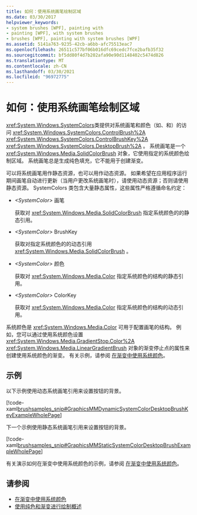 ```yaml
---
title: 如何：使用系统画笔绘制区域
ms.date: 03/30/2017
helpviewer_keywords:
- system brushes [WPF], painting with
- painting [WPF], with system brushes
- brushes [WPF], painting with system brushes [WPF]
ms.assetid: 5141a763-9235-42cb-a6bb-afc75513eac7
ms.openlocfilehash: 26511c577bf06b016dfc69cedc7fce2bafb35f32
ms.sourcegitcommit: bf5dd80f4d7b202afa90e90d1148402c5474d826
ms.translationtype: MT
ms.contentlocale: zh-CN
ms.lasthandoff: 03/30/2021
ms.locfileid: "96972775"
---
```

# <a name="how-to-paint-an-area-with-a-system-brush"></a>如何：使用系统画笔绘制区域
<xref:System.Windows.SystemColors>类提供对系统画笔和颜色（如、和）的访问 <xref:System.Windows.SystemColors.ControlBrush%2A> <xref:System.Windows.SystemColors.ControlBrushKey%2A> <xref:System.Windows.SystemColors.DesktopBrush%2A> 。 系统画笔是一个 <xref:System.Windows.Media.SolidColorBrush> 对象，它使用指定的系统颜色绘制区域。 系统画笔总是生成纯色填充，它不能用于创建渐变。  
  
 可以将系统画笔用作静态资源，也可以用作动态资源。 如果希望在应用程序运行期间画笔自动进行更新（当用户更改系统画笔时），请使用动态资源；否则请使用静态资源。 SystemColors 类包含大量静态属性，这些属性严格遵循命名约定：  
  
- *\<SystemColor>* 画笔  
  
     获取对 <xref:System.Windows.Media.SolidColorBrush> 指定系统颜色的的静态引用。  
  
- *\<SystemColor>* BrushKey  
  
     获取对指定系统颜色的的动态引用 <xref:System.Windows.Media.SolidColorBrush> 。  
  
- *\<SystemColor>* 颜色  
  
     获取对 <xref:System.Windows.Media.Color> 指定系统颜色的结构的静态引用。  
  
- *\<SystemColor>* ColorKey  
  
     获取对 <xref:System.Windows.Media.Color> 指定系统颜色的结构的动态引用。  
  
 系统颜色是 <xref:System.Windows.Media.Color> 可用于配置画笔的结构。 例如，您可以通过使用系统颜色设置 <xref:System.Windows.Media.GradientStop.Color%2A> <xref:System.Windows.Media.LinearGradientBrush> 对象的渐变停止点的属性来创建使用系统颜色的渐变。 有关示例，请参阅 [在渐变中使用系统颜色](how-to-use-system-colors-in-a-gradient.md)。  
  
## <a name="example"></a>示例  
 以下示例使用动态系统画笔引用来设置按钮的背景。  
  
 [!code-xaml[brushsamples_snip#GraphicsMMDynamicSystemColorDesktopBrushKeyExampleWholePage](~/samples/snippets/csharp/VS_Snippets_Wpf/brushsamples_snip/CS/DynamicSystemBrushExample.xaml#graphicsmmdynamicsystemcolordesktopbrushkeyexamplewholepage)]  
  
 下一个示例使用静态系统画笔引用来设置按钮的背景。  
  
 [!code-xaml[brushsamples_snip#GraphicsMMStaticSystemColorDesktopBrushExampleWholePage](~/samples/snippets/csharp/VS_Snippets_Wpf/brushsamples_snip/CS/StaticSystemBrushExample.xaml#graphicsmmstaticsystemcolordesktopbrushexamplewholepage)]  
  
 有关演示如何在渐变中使用系统颜色的示例，请参阅 [在渐变中使用系统颜色](how-to-use-system-colors-in-a-gradient.md)。  
  
## <a name="see-also"></a>请参阅

- [在渐变中使用系统颜色](how-to-use-system-colors-in-a-gradient.md)
- [使用纯色和渐变进行绘制概述](painting-with-solid-colors-and-gradients-overview.md)
